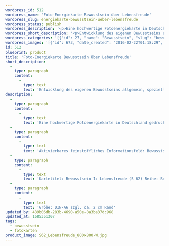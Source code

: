 ```yaml
---
wordpress_id: 512
wordpress_name: 'Foto-Energiekarte Bewusstsein über Lebensfreude'
wordpress_slug: energiekarte-bewusstsein-ueber-lebensfreude
wordpress_status: publish
wordpress_description: '<p>Eine hochwertige Fotoenergiekarte in Deutschland gedruckt und in Handarbeit laminiert.  Sie ist in Postkartengröße (DIN-A6) gut zu transportieren und kann auch auf den Körper aufgelegt werden.</p><p>Aktivierbares feinstoffliches Informationsfeld: Bewusstsein - Lebensfreudebewusstsein - Entwicklung - "Schwingungserhöhung" - Feinstofflichkeit erfahren: Entwicklung des eigenen Bewusstsein allgemein und für den Bereich der Lebensfreude speziell. Lebensfreude als Normalität begreifen und danach denken, fühlen und handeln. Die eigene Realität auf Basis von Lebensfreude gestalten. Das gesamte Potenzial eines Menschen zur Wahrnehmung und Steuerung feinstofflicher Energien erkunden und entfalten.</p><p>Kartetitel: Bewusstsein I: Lebensfreude (S 62) Reihe: Bewusstsein.</p><p>Größe: DIN-A6 zzgl. ca. 2 cm Rand<br />Andere Formate sind individuell für Sie innerhalb weniger Tage herstellbar. Bitte kontaktieren Sie uns hierfür unter <a href="mailto:info@elvedenverlag.de">info@elvedenverlag.de</a>.</p><p><a href="https://my.feenbaum.de/anwendung-energiebilder-foto-laminiert/">Anwendungshinweise</a></p>'
wordpress_short_description: '<p>Entwicklung des eigenen Bewusstseins allgemein, speziell für den Bereich der eigenen Lebensfreude</p>'
wordpress_categories: '[{"id": 27, "name": "Bewusstsein", "slug": "bewusstsein"}, {"id": 23, "name": "Fotokarten", "slug": "fotokarten"}]'
wordpress_images: '[{"id": 673, "date_created": "2016-02-22T01:18:29", "date_created_gmt": "2016-02-21T23:18:29", "date_modified": "2016-02-22T01:18:29", "date_modified_gmt": "2016-02-21T23:18:29", "src": "https://my.feenbaum.de/wp-content/uploads/2016/02/S62_Lebensfreude_800x800-W.jpg", "name": "S62_Lebensfreude_800x800-W", "alt": ""}]'
id: 512
blueprint: product
title: 'Foto-Energiekarte Bewusstsein über Lebensfreude'
short_description:
  -
    type: paragraph
    content:
      -
        type: text
        text: 'Entwicklung des eigenen Bewusstseins allgemein, speziell für den Bereich der eigenen Lebensfreude'
description:
  -
    type: paragraph
    content:
      -
        type: text
        text: 'Eine hochwertige Fotoenergiekarte in Deutschland gedruckt und in Handarbeit laminiert.  Sie ist in Postkartengröße (DIN-A6) gut zu transportieren und kann auch auf den Körper aufgelegt werden.'
  -
    type: paragraph
    content:
      -
        type: text
        text: 'Aktivierbares feinstoffliches Informationsfeld: Bewusstsein - Lebensfreudebewusstsein - Entwicklung - "Schwingungserhöhung" - Feinstofflichkeit erfahren: Entwicklung des eigenen Bewusstsein allgemein und für den Bereich der Lebensfreude speziell. Lebensfreude als Normalität begreifen und danach denken, fühlen und handeln. Die eigene Realität auf Basis von Lebensfreude gestalten. Das gesamte Potenzial eines Menschen zur Wahrnehmung und Steuerung feinstofflicher Energien erkunden und entfalten.'
  -
    type: paragraph
    content:
      -
        type: text
        text: 'Kartetitel: Bewusstsein I: Lebensfreude (S 62) Reihe: Bewusstsein.'
  -
    type: paragraph
    content:
      -
        type: text
        text: 'Größe: DIN-A6 zzgl. ca. 2 cm Rand'
updated_by: 489b06db-283b-4690-a50e-8a3ba37dc968
updated_at: 1685351307
tags:
  - bewusstsein
  - fotokarten
product_image: S62_Lebensfreude_800x800-W.jpg
---
```


